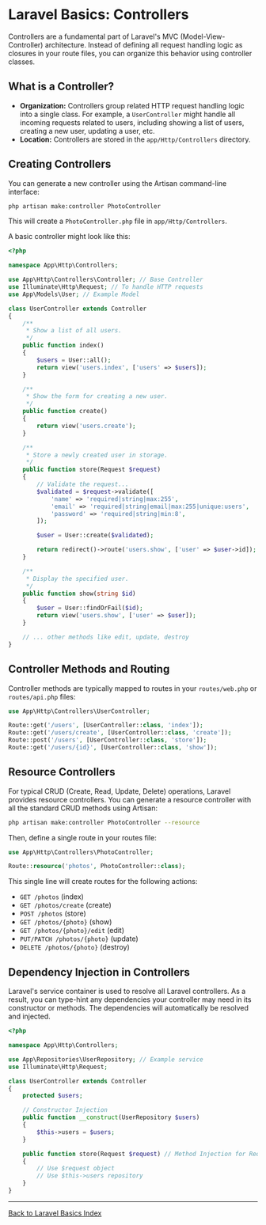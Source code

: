 # Laravel Basics: Controllers

Controllers are a fundamental part of Laravel's MVC (Model-View-Controller) architecture. Instead of defining all request handling logic as closures in your route files, you can organize this behavior using controller classes.

## What is a Controller?

*   **Organization:** Controllers group related HTTP request handling logic into a single class. For example, a `UserController` might handle all incoming requests related to users, including showing a list of users, creating a new user, updating a user, etc.
*   **Location:** Controllers are stored in the `app/Http/Controllers` directory.

## Creating Controllers

You can generate a new controller using the Artisan command-line interface:

```bash
php artisan make:controller PhotoController
```

This will create a `PhotoController.php` file in `app/Http/Controllers`.

A basic controller might look like this:

```php
<?php

namespace App\Http\Controllers;

use App\Http\Controllers\Controller; // Base Controller
use Illuminate\Http\Request; // To handle HTTP requests
use App\Models\User; // Example Model

class UserController extends Controller
{
    /**
     * Show a list of all users.
     */
    public function index()
    {
        $users = User::all();
        return view('users.index', ['users' => $users]);
    }

    /**
     * Show the form for creating a new user.
     */
    public function create()
    {
        return view('users.create');
    }

    /**
     * Store a newly created user in storage.
     */
    public function store(Request $request)
    {
        // Validate the request...
        $validated = $request->validate([
            'name' => 'required|string|max:255',
            'email' => 'required|string|email|max:255|unique:users',
            'password' => 'required|string|min:8',
        ]);

        $user = User::create($validated);

        return redirect()->route('users.show', ['user' => $user->id]);
    }

    /**
     * Display the specified user.
     */
    public function show(string $id)
    {
        $user = User::findOrFail($id);
        return view('users.show', ['user' => $user]);
    }

    // ... other methods like edit, update, destroy
}
```

## Controller Methods and Routing

Controller methods are typically mapped to routes in your `routes/web.php` or `routes/api.php` files:

```php
use App\Http\Controllers\UserController;

Route::get('/users', [UserController::class, 'index']);
Route::get('/users/create', [UserController::class, 'create']);
Route::post('/users', [UserController::class, 'store']);
Route::get('/users/{id}', [UserController::class, 'show']);
```

## Resource Controllers

For typical CRUD (Create, Read, Update, Delete) operations, Laravel provides resource controllers. You can generate a resource controller with all the standard CRUD methods using Artisan:

```bash
php artisan make:controller PhotoController --resource
```

Then, define a single route in your routes file:

```php
use App\Http\Controllers\PhotoController;

Route::resource('photos', PhotoController::class);
```

This single line will create routes for the following actions:
*   `GET /photos` (index)
*   `GET /photos/create` (create)
*   `POST /photos` (store)
*   `GET /photos/{photo}` (show)
*   `GET /photos/{photo}/edit` (edit)
*   `PUT/PATCH /photos/{photo}` (update)
*   `DELETE /photos/{photo}` (destroy)

## Dependency Injection in Controllers

Laravel's service container is used to resolve all Laravel controllers. As a result, you can type-hint any dependencies your controller may need in its constructor or methods. The dependencies will automatically be resolved and injected.

```php
<?php

namespace App\Http\Controllers;

use App\Repositories\UserRepository; // Example service
use Illuminate\Http\Request;

class UserController extends Controller
{
    protected $users;

    // Constructor Injection
    public function __construct(UserRepository $users)
    {
        $this->users = $users;
    }

    public function store(Request $request) // Method Injection for Request
    {
        // Use $request object
        // Use $this->users repository
    }
}
```

---
[Back to Laravel Basics Index](https://hackmd.io/@jmrecodes/B1PTGFkXgl)